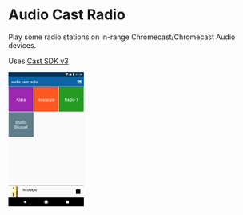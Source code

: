 # Audio Cast Radio

Play some radio stations on in-range Chromecast/Chromecast Audio devices.
 
Uses [Cast SDK v3](https://developers.google.com/cast/docs/android_sender_setup)

<img src="preview.png" width="30%" />